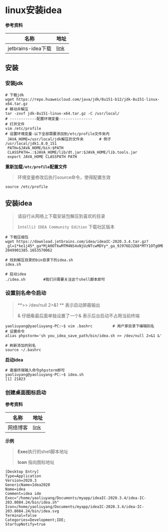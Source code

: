 # linux安装idea

**参考资料**

| 名称               | 地址                                                       |
| ------------------ | ---------------------------------------------------------- |
| jetbrains-idea下载 | [link](https://www.jetbrains.com/idea/download/other.html) |



## 安装

### **安装jdk**

```shell
# 下载jdk
wget https://repo.huaweicloud.com/java/jdk/8u151-b12/jdk-8u151-linux-x64.tar.gz
# 移动并解压
tar -zxvf jdk-8u151-linux-x64.tar.gz -C /usr/local/
# ------------配置环境变量---------------
# 打开文件
vim /etc/profile
# 设置环境变量-以下全部需要添加到/etc/profile文件夹内
 JAVA_HOME=/usr/local/jdk解压的文件夹       # 例子 /usr/local/jdk1.8.0_151
 PATH=$JAVA_HOME/bin:$PATH
 CLASSPATH=.:$JAVA_HOME/lib/dt.jar:$JAVA_HOME/lib.tools.jar
 export JAVA_HOME CLASSPATH PATH
```

**重新加载`/etc/profile`配置文件**

> 环境变量修改后执行source命令，使得配置生效

```shell
source /etc/profile
```

## 安装idea

> 请自行从网络上下载安装包解压到喜欢的目录
>
> `IntelliJ IDEA Community Edition`  下载社区版本

```shell
# 下载压缩包
wget https://download.jetbrains.com/idea/ideaIC-2020.3.4.tar.gz?_gl=1*ke1j45*_ga*MjA0OTkwMTM4NS4xNjUzNTcwMDYy*_ga_9J976DJZ68*MTY1OTg0MDcwNC4yLjEuMTY1OTg0MDc3OS4w&_ga=2.161598524.1605099853.1659840745-2049901385.1653570062

# 找到解压目录的bin目录下的idea.sh
idea.sh

# 启动idea
./idea.sh        #我们只需要关注这个shell脚本即可
```

### **设置别名命令启动**

> **>> /dev/null 2>&1 **      表示启动屏蔽输出
>
> &          仔细看最后面单独设置了一个& 表示后台启动不占用当前终端

```shell
yaoliuyang@yaoliuyang-PC:~$ vim .bashrc         # 用户家目录下编辑别名
# 设置命令
alias phpstorm='sh you_idea_save_path/bin/idea.sh >> /dev/null 2>&1 &'

# 刷新添加的别名
source ~/.bashrc
```

**启动idea**

```shell
# 直接终端输入命令phpstorm即可
yaoliuyang@yaoliuyang-PC:~$ idea.sh
[1] 21823
```

### **创建桌面图标启动**

**参考资料**

| 名称     | 地址                                                         |
| -------- | ------------------------------------------------------------ |
| 网络博客 | [link](https://blog.csdn.net/wfk2975019671/article/details/107641756?spm=1001.2101.3001.6661.1&utm_medium=distribute.pc_relevant_t0.none-task-blog-2%7Edefault%7ECTRLIST%7Edefault-1-107641756-blog-82495099.pc_relevant_multi_platform_whitelistv1_exp2&depth_1-utm_source=distribute.pc_relevant_t0.none-task-blog-2%7Edefault%7ECTRLIST%7Edefault-1-107641756-blog-82495099.pc_relevant_multi_platform_whitelistv1_exp2&utm_relevant_index=1) |

**示例**

> **Exec**执行的shell脚本地址
>
> **Icon** 指向图标地址

```shell
[Desktop Entry]
Type=Application
Version=2020.3
GenericName=Idea2020
Name=idea
Comment=idea ide
Exec="/home/yaoliuyang/Documents/myapp/ideaIC-2020.3.4/idea-IC-203.8084.24/bin/idea.sh"
Icon=/home/yaoliuyang/Documents/myapp/ideaIC-2020.3.4/idea-IC-203.8084.24/bin/idea.svg
Terminal=false
Categories=Development;IDE;
StartupNotify=true
```

